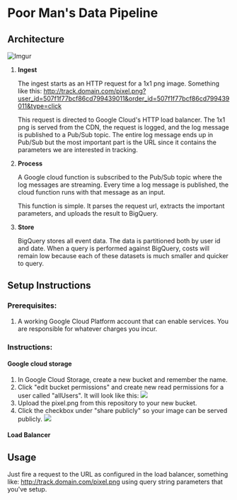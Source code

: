 # Poor Man's Data Pipeline

## Architecture
![Imgur](http://imgur.com/jQi50rm.jpg)

1. **Ingest**

	The ingest starts as an HTTP request for a 1x1 png image. Something like this: http://track.domain.com/pixel.png?user_id=507f1f77bcf86cd799439011&order_id=507f1f77bcf86cd799439011&type=click

	This request is directed to Google Cloud's HTTP load balancer. The 1x1 png is served from the CDN, the request is logged, and the log message is published to a Pub/Sub topic. The entire log message ends up in Pub/Sub but the most important part is the URL since it contains the parameters we are interested in tracking.

2. **Process**

	A Google cloud function is subscribed to the Pub/Sub topic where the log messages are streaming. Every time a log message is published, the cloud function runs with that message as an input.

	This function is simple. It parses the request url, extracts the important parameters, and uploads the result to BigQuery.

3. **Store**

	BigQuery stores all event data. The data is partitioned both by user id and date. When a query is performed against BigQuery, costs will remain low because each of these datasets is much smaller and quicker to query.

## Setup Instructions
### Prerequisites:
1. A working Google Cloud Platform account that can enable services. You are responsible for whatever charges you incur.

### Instructions:
#### Google cloud storage
1. In Google Cloud Storage, create a new bucket and remember the name.
2. Click "edit bucket permissions" and create new read permissions for a user called "allUsers". It will look like this: ![](http://imgur.com/f62uAUF.jpg)
2. Upload the pixel.png from this repository to your new bucket.
3. Click the checkbox under "share publicly" so your image can be served publicly.
![](http://imgur.com/EcKLZjy.jpg)

#### Load Balancer


## Usage
Just fire a request to the URL as configured in the load balancer, something like: http://track.domain.com/pixel.png using query string parameters that you've setup.
